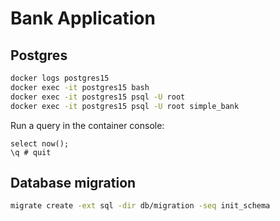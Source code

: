 # Bank Application

## Postgres
```bash
docker logs postgres15
docker exec -it postgres15 bash
docker exec -it postgres15 psql -U root
docker exec -it postgres15 psql -U root simple_bank
```

Run a query in the container console:
```postgresql
select now();
\q # quit
```

## Database migration
```bash
migrate create -ext sql -dir db/migration -seq init_schema
```
